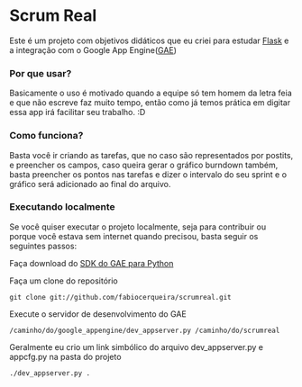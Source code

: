 # Scrum Real

Este é um projeto com objetivos didáticos que eu criei para estudar [Flask](http://flask.pocoo.org) e a integração com o
Google App Engine([GAE](http://code.google.com/appengine/))

### Por que usar?

Basicamente o uso é motivado quando a equipe só tem homem da letra feia e que não escreve faz muito tempo, então como
já temos prática em digitar essa app irá facilitar seu trabalho. :D

### Como funciona?

Basta você ir criando as tarefas, que no caso são representados por postits, e preencher os campos, caso queira gerar
o gráfico burndown também, basta preencher os pontos nas tarefas e dizer o intervalo do seu sprint e o gráfico será
adicionado ao final do arquivo.


### Executando localmente

Se você quiser executar o projeto localmente, seja para contribuir ou porque você estava sem internet quando precisou,
basta seguir os seguintes passos:

Faça download do [SDK do GAE para Python](http://code.google.com/appengine/downloads.html#Google_App_Engine_SDK_for_Python)

Faça um clone do repositório

    git clone git://github.com/fabiocerqueira/scrumreal.git

Execute o servidor de desenvolvimento do GAE

    /caminho/do/google_appengine/dev_appserver.py /caminho/do/scrumreal

Geralmente eu crio um link simbólico do arquivo dev_appserver.py e appcfg.py na pasta do projeto
    
    ./dev_appserver.py .
